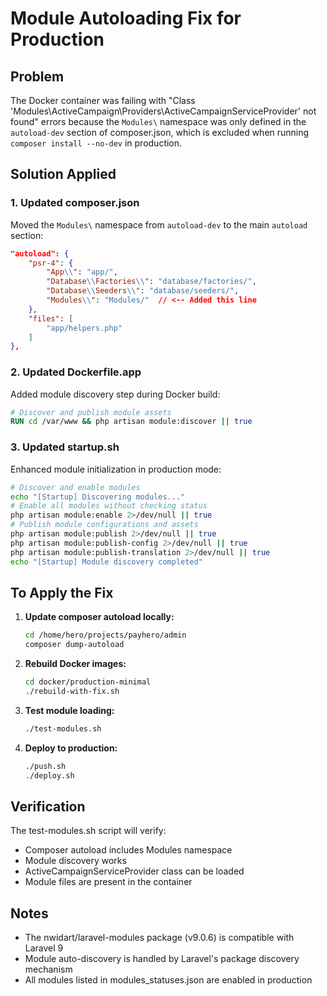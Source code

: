 # Module Autoloading Fix for Production

## Problem
The Docker container was failing with "Class 'Modules\ActiveCampaign\Providers\ActiveCampaignServiceProvider' not found" errors because the `Modules\` namespace was only defined in the `autoload-dev` section of composer.json, which is excluded when running `composer install --no-dev` in production.

## Solution Applied

### 1. Updated composer.json
Moved the `Modules\` namespace from `autoload-dev` to the main `autoload` section:

```json
"autoload": {
    "psr-4": {
        "App\\": "app/",
        "Database\\Factories\\": "database/factories/",
        "Database\\Seeders\\": "database/seeders/",
        "Modules\\": "Modules/"  // <-- Added this line
    },
    "files": [
        "app/helpers.php"
    ]
},
```

### 2. Updated Dockerfile.app
Added module discovery step during Docker build:

```dockerfile
# Discover and publish module assets
RUN cd /var/www && php artisan module:discover || true
```

### 3. Updated startup.sh
Enhanced module initialization in production mode:

```bash
# Discover and enable modules
echo "[Startup] Discovering modules..."
# Enable all modules without checking status
php artisan module:enable 2>/dev/null || true
# Publish module configurations and assets
php artisan module:publish 2>/dev/null || true
php artisan module:publish-config 2>/dev/null || true
php artisan module:publish-translation 2>/dev/null || true
echo "[Startup] Module discovery completed"
```

## To Apply the Fix

1. **Update composer autoload locally:**
   ```bash
   cd /home/hero/projects/payhero/admin
   composer dump-autoload
   ```

2. **Rebuild Docker images:**
   ```bash
   cd docker/production-minimal
   ./rebuild-with-fix.sh
   ```

3. **Test module loading:**
   ```bash
   ./test-modules.sh
   ```

4. **Deploy to production:**
   ```bash
   ./push.sh
   ./deploy.sh
   ```

## Verification
The test-modules.sh script will verify:
- Composer autoload includes Modules namespace
- Module discovery works
- ActiveCampaignServiceProvider class can be loaded
- Module files are present in the container

## Notes
- The nwidart/laravel-modules package (v9.0.6) is compatible with Laravel 9
- Module auto-discovery is handled by Laravel's package discovery mechanism
- All modules listed in modules_statuses.json are enabled in production